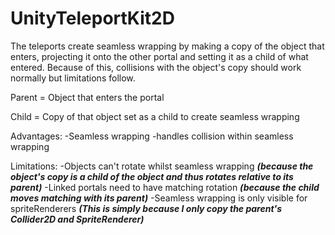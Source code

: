 # UnityTeleportKit2D
The teleports create seamless wrapping by making a copy of the object that enters, projecting it onto the other portal and setting it as a child of what entered.
Because of this, collisions with the object's copy should work normally but limitations follow.

Parent = Object that enters the portal

Child = Copy of that object set as a child to create seamless wrapping

  Advantages: 
  -Seamless wrapping
  -handles collision within seamless wrapping

  Limitations:
  -Objects can't rotate whilst seamless wrapping ***(because the object's copy is a child of the object and thus rotates relative to its parent)***
  -Linked portals need to have matching rotation ***(because the child moves matching with its parent)***
  -Seamless wrapping is only visible for spriteRenderers ***(This is simply because I only copy the parent's Collider2D and SpriteRenderer)***
